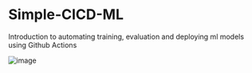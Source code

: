 # Simple-CICD-ML
Introduction to automating training, evaluation and deploying ml models using Github Actions

![image](https://github.com/user-attachments/assets/c007be2e-7118-416d-b772-541f35731d38)

